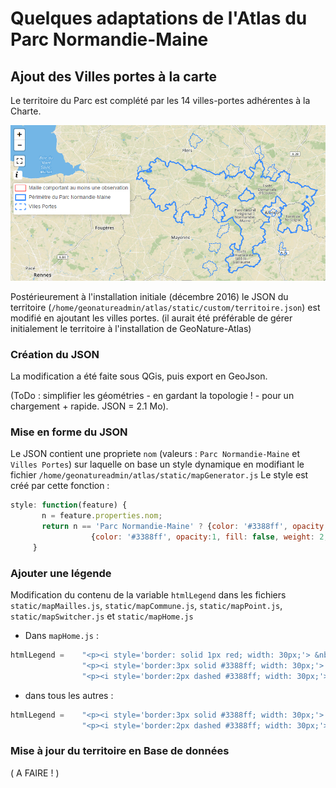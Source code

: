# Quelques adaptations de l'Atlas du Parc Normandie-Maine


## Ajout des Villes portes à la carte

Le territoire du Parc est complété par les 14 villes-portes adhérentes à la Charte.

[![Interface Diachronique](https://raw.githubusercontent.com/sig-pnrnm/GeoNature-PNRNM/master/atlas_pnrnm/map_atlas_pnrnm.png)](https://raw.githubusercontent.com/sig-pnrnm/GeoNature-PNRNM/master/atlas_pnrnm/map_atlas_pnrnm.png)

Postérieurement à l'installation initiale (décembre 2016) le JSON du territoire (`/home/geonatureadmin/atlas/static/custom/territoire.json`) est modifié en ajoutant les villes portes.
(il aurait été préférable de gérer initialement le territoire à l'installation de GeoNature-Atlas)


### Création du JSON
La modification a été faite sous QGis, puis export en GeoJson.

(ToDo : simplifier les géométries - en gardant la topologie ! - pour un chargement + rapide. JSON = 2.1 Mo).

### Mise en forme du JSON
Le JSON contient une propriete `nom` (valeurs : `Parc Normandie-Maine` et `Villes Portes`) sur laquelle on base un style dynamique en modifiant le fichier `/home/geonatureadmin/atlas/static/mapGenerator.js`
Le style est créé par cette fonction :

```javascript
style: function(feature) {
	   n = feature.properties.nom;
	   return n == 'Parc Normandie-Maine' ? {color: '#3388ff', opacity:1, fill: false, weight: 3} :
				  {color: '#3388ff', opacity:1, fill: false, weight: 2, dashArray: '3'};
	 }
```

### Ajouter une légende

Modification du contenu de la variable `htmlLegend` dans les fichiers `static/mapMailles.js`, `static/mapCommune.js`, `static/mapPoint.js`, `static/mapSwitcher.js` et `static/mapHome.js` 

- Dans `mapHome.js` :
```javascript
htmlLegend = 	"<p><i style='border: solid 1px red; width: 30px;'> &nbsp; &nbsp; &nbsp;</i> <span> Maille comportant au moins une observation </span></p>" +
				"<p><i style='border:3px solid #3388ff; width: 30px;'> &nbsp; &nbsp; &nbsp;</i> <span> Périmètre du Parc Normandie-Maine </span></p>" +
				"<p><i style='border:2px dashed #3388ff; width: 30px;'> &nbsp; &nbsp; &nbsp;</i> <span> Villes Portes </span></p>";
```

- dans tous les autres :
```javascript
htmlLegend =	"<p><i style='border:3px solid #3388ff; width: 30px;'> &nbsp; &nbsp; &nbsp;</i> <span> Périmètre du Parc Normandie-Maine </span></p>" +
				"<p><i style='border:2px dashed #3388ff; width: 30px;'> &nbsp; &nbsp; &nbsp;</i> <span> Villes Portes </span></p>";
```

### Mise à jour du territoire en Base de données

( A FAIRE ! )

